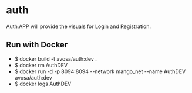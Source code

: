 # auth
Auth.APP will provide the visuals for Login and Registration.

## Run with Docker
* $ docker build -t avosa/auth:dev .
* $ docker rm AuthDEV
* $ docker run -d -p 8094:8094 --network mango_net --name AuthDEV avosa/auth:dev 
* $ docker logs AuthDEV

